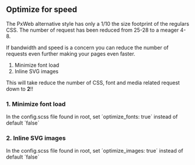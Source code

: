 ## Optimize for speed

The PxWeb alternative style has only a 1/10 the size footprint of the regulars CSS. The number of request has been reduced from 25-28 to a meager 4-8.

If bandwidth and speed is a concern you can reduce the number of requests even further making your pages even faster.

1. Minimize font load
2. Inline SVG images

This will take reduce the number of CSS, font and media related request down to **2**!!

### 1. Minimize font load

In the config.scss file found in root, set ´optimize_fonts: true´ instead of default ´false´

### 2. Inline SVG images

In the config.scss file found in root, set ´optimize_images: true´ instead of default ´false´
